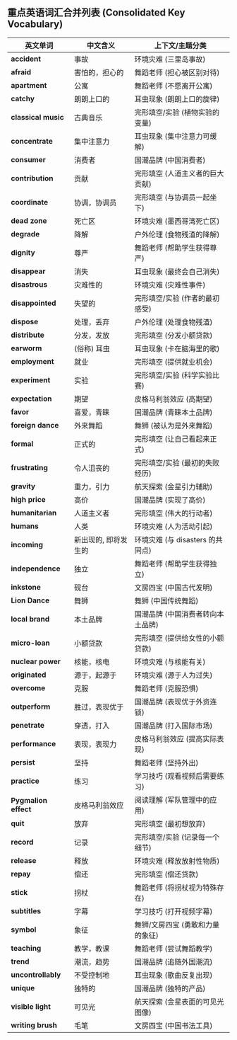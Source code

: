 ## 重点英语词汇合并列表 (Consolidated Key Vocabulary)

| 英文单词 | 中文含义 | 上下文/主题分类 |
| --- | --- | --- |
| **accident** | 事故  | 环境灾难 (三里岛事故) |
| **afraid** | 害怕的，担心的 | 舞蹈老师 (担心被区别对待) |
| **apartment** | 公寓  | 舞蹈老师 (不愿离开公寓) |
| **catchy** | 朗朗上口的 | 耳虫现象 (朗朗上口的旋律) |
| **classical music** | 古典音乐 | 完形填空/实验 (植物实验的变量) |
| **concentrate** | 集中注意力 | 耳虫现象 (集中注意力可缓解) |
| **consumer** | 消费者 | 国潮品牌 (中国消费者) |
| **contribution** | 贡献  | 完形填空 (人道主义者的巨大贡献) |
| **coordinate** | 协调，协调员 | 完形填空 (与协调员一起坐下) |
| **dead zone** | 死亡区 | 环境灾难 (墨西哥湾死亡区) |
| **degrade** | 降解  | 户外伦理 (食物残渣的降解) |
| **dignity** | 尊严  | 舞蹈老师 (帮助学生获得尊严) |
| **disappear** | 消失  | 耳虫现象 (最终会自己消失) |
| **disastrous** | 灾难性的 | 环境灾难 (灾难性事件) |
| **disappointed** | 失望的 | 完形填空/实验 (作者的最初感受) |
| **dispose** | 处理，丢弃 | 户外伦理 (处理食物残渣) |
| **distribute** | 分发，发放 | 完形填空 (分发小额贷款) |
| **earworm** | (俗称) 耳虫 | 耳虫现象 (卡在脑海里的歌) |
| **employment** | 就业  | 完形填空 (提供就业机会) |
| **experiment** | 实验  | 完形填空/实验 (科学实验比赛) |
| **expectation** | 期望  | 皮格马利翁效应 (高期望) |
| **favor** | 喜爱，青睐 | 国潮品牌 (青睐本土品牌) |
| **foreign dance** | 外来舞蹈 | 舞狮 (被认为是外来舞蹈) |
| **formal** | 正式的 | 完形填空 (让自己看起来正式) |
| **frustrating** | 令人沮丧的 | 完形填空/实验 (最初的失败经历) |
| **gravity** | 重力，引力 | 航天探索 (金星引力辅助) |
| **high price** | 高价  | 国潮品牌 (实现了高价) |
| **humanitarian** | 人道主义者 | 完形填空 (伟大的行动者) |
| **humans** | 人类  | 环境灾难 (人为活动引起) |
| **incoming** | 新出现的, 即将发生的 | 环境灾难 (与 disasters 的共同点) |
| **independence** | 独立  | 舞蹈老师 (帮助学生获得独立) |
| **inkstone** | 砚台  | 文房四宝 (中国古代发明) |
| **Lion Dance** | 舞狮  | 舞狮 (中国传统舞蹈) |
| **local brand** | 本土品牌 | 国潮品牌 (中国消费者转向本土品牌) |
| **micro-loan** | 小额贷款 | 完形填空 (提供给女性的小额贷款) |
| **nuclear power** | 核能，核电 | 环境灾难 (与核能有关) |
| **originated** | 源于，起源于 | 环境灾难 (源于人为过失) |
| **overcome** | 克服  | 舞蹈老师 (克服恐惧) |
| **outperform** | 胜过，表现优于 | 国潮品牌 (表现优于外资连锁) |
| **penetrate** | 穿透，打入 | 国潮品牌 (打入国际市场) |
| **performance** | 表现，表现力 | 皮格马利翁效应 (提高实际表现) |
| **persist** | 坚持  | 舞蹈老师 (坚持外出) |
| **practice** | 练习  | 学习技巧 (观看视频后需要练习) |
| **Pygmalion effect** | 皮格马利翁效应 | 阅读理解 (军队管理中的应用) |
| **quit** | 放弃  | 完形填空 (最初想放弃) |
| **record** | 记录  | 完形填空/实验 (记录每一个细节) |
| **release** | 释放  | 环境灾难 (释放放射性物质) |
| **repay** | 偿还  | 完形填空 (偿还贷款) |
| **stick** | 拐杖  | 舞蹈老师 (将拐杖视为特殊存在) |
| **subtitles** | 字幕  | 学习技巧 (打开视频字幕) |
| **symbol** | 象征  | 舞狮/文房四宝 (勇敢和力量的象征) |
| **teaching** | 教学，教课 | 舞蹈老师 (尝试舞蹈教学) |
| **trend** | 潮流，趋势 | 国潮品牌 (追随外国潮流) |
| **uncontrollably** | 不受控制地 | 耳虫现象 (歌曲反复出现) |
| **unique** | 独特的 | 国潮品牌 (独特的产品) |
| **visible light** | 可见光 | 航天探索 (金星表面的可见光图像) |
| **writing brush** | 毛笔  | 文房四宝 (中国书法工具) |